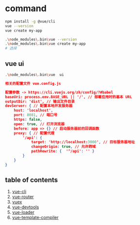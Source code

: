 # command

```sh
npm install -g @vue/cli
vue --version
vue create my-app
```

```sh
.\node_modules\.bin\vue --version
.\node_modules\.bin\vue create my-app
# 选择

```

## vue ui

```sh
.\node_modules\.bin\vue  ui
```

```json
相关的配置文件 vue.config.js

配置参数 -> https://cli.vuejs.org/zh/config/?#babel
baseUri: process.env.BASE_URL || '/', // 部署应用时的基本 URL
outputDir: 'dist', // 输出文件目录
devServer: { // 配置本地开发服务器
    host: 'localhost',
    port: 8081, // 端口号
    https: false,
    open: true, // 打开浏览器
    before: app => {} // 启动服务器前的回调函数
    proxy: { // 配置代理
        '/api': {
            target: 'http://localhost:3000', // 目标服务器地址
            changeOrigin: true, // 允许跨域
            pathRewrite: {  '^/api': '' }
        }
    }
}
```

## table of contents

1. [vue-cli](https://github.com/vuejs/vue-cli)
2. [vue-router](https://github.com/vuejs/vue-router)
3. [vuex](https://github.com/vuejs/vuex)
4. [vue-devtools](https://github.com/vuejs/vue-devtools)
5. [vue-loader](https://github.com/vuejs/vue-loader)
6. [vue-template-compiler](https://github.com/vuejs/vue-template-compiler)
